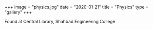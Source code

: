 
+++
image = "physics.jpg"
date = "2020-01-21"
title = "Physics"
type = "gallery"
+++

Found at Central Library, Shahbad Engineering College